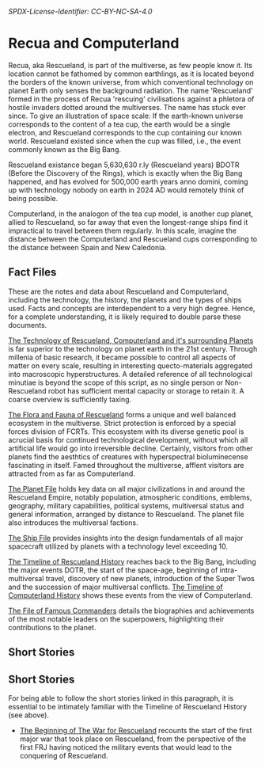 *SPDX-License-Identifier: CC-BY-NC-SA-4.0*

# Recua and Computerland

Recua, aka Rescueland, is part of the multiverse, as few people know it. Its location cannot be fathomed by common earthlings, as it is located beyond the borders of the known universe, from which conventional technology on planet Earth only senses the background radiation.
The name 'Rescueland' formed in the process of Recua 'rescuing' civilisations against a phletora of hostile invaders dotted around the multiverses. The name has stuck ever since. 
To give an illustration of space scale: If the earth-known universe corresponds to the content of a tea cup, the earth would be a single electron, and Rescueland corresponds to the cup containing our known world. Rescueland existed since when the cup was filled, i.e., the event commonly known as the Big Bang.

Rescueland existance began 5,630,630 r.ly (Rescueland years) BDOTR (Before the Discovery of the Rings), which is exactly when the Big Bang happened, and has evolved for 500,000 earth years anno domini, coming up with technology nobody on earth in 2024 AD would remotely think of being possible. 

Computerland, in the analogon of the tea cup model, is another cup planet, allied to Rescueland, so far away that even the longest-range ships find it impractical to travel between them regularly. In this scale, imagine the distance between the Computerland and Rescueland cups corresponding to the distance between Spain and New Caledonia.


## Fact Files

These are the notes and data about Rescueland and Computerland, including the technology, the history, the planets and the types of ships used.
Facts and concepts are interdependent to a very high degree. Hence, for a complete understanding, it is likely required to double parse these documents.

[The Technology of Rescueland, Computerland and it's surrounding Planets](./The%20Technology%20of%20Rescueland%2C%20Computerland%20and%20it's%20surrounding%20Planets.md)
is far superior to the technology on planet earth in the 21st century.
Through millenia of basic research, it became possible to control all aspects of matter on every scale, resulting in interesting quecto-materials aggregated into macroscopic hyperstructures. 
A detailed reference of all technological minutiae is beyond the scope of this script, as no single person or Non-Rescueland robot has sufficient mental capacity or storage to retain it. A coarse overview is sufficiently taxing.

[The Flora and Fauna of Rescueland](./The%20Flora%20and%20Fauna%20of%20Rescueland.md)
forms a unique and well balanced ecosystem in the multiverse. Strict protection is enforced by a special forces division of FCRTs. 
This ecosystem with its diverse genetic pool is acrucial basis for continued technological development, without which all artificial life would go into irreversible decline. Certainly, visitors from other planets find the aesthtics of creatures with hyperspectral bioluminecense fascinating in itself. Famed throughout the multiverse, afflent visitors are attracted from as far as Computerland.

[The Planet File](./The%20Planet%20File.md)
holds key data on all major civilizations in and around the Rescueland Empire, notably population, atmospheric conditions, emblems, geography, military capabilities, political systems, multiversal status and general information, arranged by distance to Rescueland. The planet file also introduces the multiversal factions.

[The Ship File](./The%20Ship%20File.md)
provides insights into the design fundamentals of all major spacecraft utilized by planets with a technology level exceeding 10.

[The Timeline of Rescueland History](./The%20Timeline%20of%20Resueland%20History.md)
reaches back to the Big Bang, including the major events DOTR, the start of the space-age, beginning of intra-multiversal travel, discovery of new planets, introduction of the Super Twos and the succession of major multiversal conflicts.
[The Timeline of Computerland History](./The%20Timeline%20of%20Computerland%20History.md) 
shows these events from the view of Computerland.

[The File of Famous Commanders](./The%20File%20of%20Famous%20Commanders.md)
details the biographies and achievements of the most notable leaders on the superpowers, highlighting their contributions to the planet.

## Short Stories

## Short Stories

For being able to follow the short stories linked in this paragraph, it is essential to be intimately familiar with the Timeline of Rescueland History (see above).

- [The Beginning of The War for Rescueland](./Short_Stories/The%20Beginning%20of%20The%20War%20for%20Rescueland.md) recounts the start of the first major war that took place on Rescueland, from the perspective of the first FRJ having noticed the military events that would lead to the conquering of Rescueland. 
